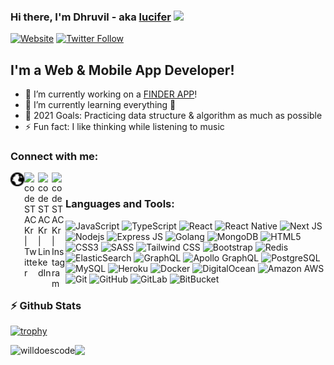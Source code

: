 ### Hi there, I'm Dhruvil - aka [lucifer][website] <img src="https://raw.githubusercontent.com/aemmadi/aemmadi/master/wave.gif" width="20px">

[![Website](https://img.shields.io/website?label=dhruvilgajjar.engineer&style=for-the-badge&url=https%3A%2F%2Fcodestackr.com)](https://dhruvilgajjar.engineer)
[![Twitter Follow](https://img.shields.io/twitter/follow/lucifer2355?color=1da1f2&logo=Twitter&style=for-the-badge)](https://twitter.com/intent/follow?original_referer=https%3A%2F%2Fgithub.com%2Flucifer2355&screen_name=lucifer2355)

## I'm a Web & Mobile App Developer!

- 🔭 I’m currently working on a [FINDER APP](https://github.com/lucifer2355/finder)!
- 🌱 I’m currently learning everything 🤣
- 🥅 2021 Goals: Practicing data structure & algorithm as much as possible
- ⚡ Fun fact: I like thinking while listening to music

### Connect with me:

[<img align="left" alt="codeSTACKr.com" width="22px" src="https://raw.githubusercontent.com/iconic/open-iconic/master/svg/globe.svg" />][website]
[<img align="left" alt="codeSTACKr | Twitter" width="22px" src="https://cdn.jsdelivr.net/npm/simple-icons@v3/icons/twitter.svg" />][twitter]
[<img align="left" alt="codeSTACKr | LinkedIn" width="22px" src="https://cdn.jsdelivr.net/npm/simple-icons@v3/icons/linkedin.svg" />][linkedin]
[<img align="left" alt="codeSTACKr | Instagram" width="22px" src="https://cdn.jsdelivr.net/npm/simple-icons@v3/icons/instagram.svg" />][instagram]

<br />

### Languages and Tools:

![JavaScript](https://img.shields.io/badge/-JavaScript-007ACC?style=flat-square&logo=javascript)
![TypeScript](https://img.shields.io/badge/-TypeScript-black?style=flat-square&logo=typescript)
![React](https://img.shields.io/badge/-React-black?style=flat-square&logo=react)
![React Native](https://img.shields.io/badge/-React%20Native-darkblue?style=flat-square&logo=react)
![Next JS](https://img.shields.io/badge/-Next.JS-black?style=flat-square&logo=next.js)
![Nodejs](https://img.shields.io/badge/-Nodejs-black?style=flat-square&logo=Node.js)
![Express JS](https://img.shields.io/badge/-Express-black?style=flat-square&logo=express)
![Golang](https://img.shields.io/badge/-Golang-black?style=flat-square&logo=go)
![MongoDB](https://img.shields.io/badge/-MongoDB-black?style=flat-square&logo=mongodb)
![HTML5](https://img.shields.io/badge/-HTML5-E34F26?style=flat-square&logo=html5&logoColor=white)
![CSS3](https://img.shields.io/badge/-CSS3-1572B6?style=flat-square&logo=css3)
![SASS](https://img.shields.io/badge/-SASS-darkblue?style=flat-square&logo=sass)
![Tailwind CSS](https://img.shields.io/badge/-Tailwind%20CSS-darkblue?style=flat-square&logo=tailwind-css)
![Bootstrap](https://img.shields.io/badge/-Bootstrap-563D7C?style=flat-square&logo=bootstrap)
![Redis](https://img.shields.io/badge/-Redis-black?style=flat-square&logo=Redis)
![ElasticSearch](https://img.shields.io/badge/-ElasticSearch-005571?style=flat-square&logo=elasticsearch)
![GraphQL](https://img.shields.io/badge/-GraphQL-black?style=flat-square&logo=graphql)
![Apollo GraphQL](https://img.shields.io/badge/-Apollo%20GraphQL-311C87?style=flat-square&logo=apollo-graphql)
![PostgreSQL](https://img.shields.io/badge/-PostgreSQL-336791?style=flat-square&logo=postgresql)
![MySQL](https://img.shields.io/badge/-MySQL-black?style=flat-square&logo=mysql)
![Heroku](https://img.shields.io/badge/-Heroku-430098?style=flat-square&logo=heroku)
![Docker](https://img.shields.io/badge/-Docker-black?style=flat-square&logo=docker)
![DigitalOcean](https://img.shields.io/badge/-Digital%20Ocean-darkblue?style=flat-square&logo=digitalocean)
![Amazon AWS](https://img.shields.io/badge/Amazon%20AWS-232F3E?style=flat-square&logo=amazon-aws)
![Git](https://img.shields.io/badge/-Git-black?style=flat-square&logo=git)
![GitHub](https://img.shields.io/badge/-GitHub-181717?style=flat-square&logo=github)
![GitLab](https://img.shields.io/badge/-GitLab-FCA121?style=flat-square&logo=gitlab)
![BitBucket](https://img.shields.io/badge/-BitBucket-darkblue?style=flat-square&logo=bitbucket)

<!-- <details> -->

<!-- 
📊 &nbsp;**This week I spent my time on**

![Wwakatime stats](https://github-readme-stats-taupe-two.vercel.app/api/wakatime?username=lucifer2355&hide_title=true&hide_border=true&langs_count=5) -->


### :zap: Github Stats

  [![trophy](https://github-profile-trophy.vercel.app/?username=lucifer2355&theme=onedark)](https://github.com/ryo-ma/github-profile-trophy)

  <div>
<img height="170" align="left" src="https://github-readme-stats.vercel.app/api?username=lucifer2355&count_private=true&include_all_commits=true&theme=onedark" alt="willdoescode" />
<img src="https://github-readme-stats.vercel.app/api/top-langs/?username=lucifer2355&layout=compact&theme=onedark&langs_count=15" />
</div>

<!-- </details> -->

[website]: https://dhruvilgajjar.engineer
[twitter]: https://twitter.com/lucifer2355
[instagram]: https://instagram.com/lucifer_2355
[linkedin]: https://www.linkedin.com/in/dhruvil-gajjar/

<!-- AQBpMXZ7YDzSZOldGVfR1PHqL_vQI79_R3LQuWEfvrqugT8QifDcxMyoYoMzCndrfV6Olx0WH2HxugLnZDZiWF0TwTvXitMPuyNd3vVFKifhnm4RA8hwgmD1dYRiD7cwD_zm-qd-QFyu4sxdEnWVHfAAvftYUU-DAUYBzQbEZ9mev1ToEK7MNv5GieOTTZAM_tMTpP3enAB0seSpWihd-gNCVN5ws1zumV9a4Wk8h3Fa4bVyrcE -->

